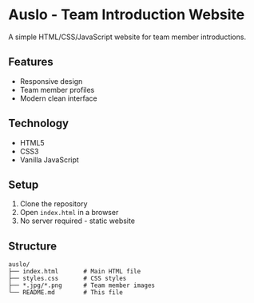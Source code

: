 # Auslo - Team Introduction Website

A simple HTML/CSS/JavaScript website for team member introductions.

## Features
- Responsive design
- Team member profiles
- Modern clean interface

## Technology
- HTML5
- CSS3
- Vanilla JavaScript

## Setup
1. Clone the repository
2. Open `index.html` in a browser
3. No server required - static website

## Structure
```
auslo/
├── index.html       # Main HTML file
├── styles.css       # CSS styles
├── *.jpg/*.png      # Team member images
└── README.md        # This file
```